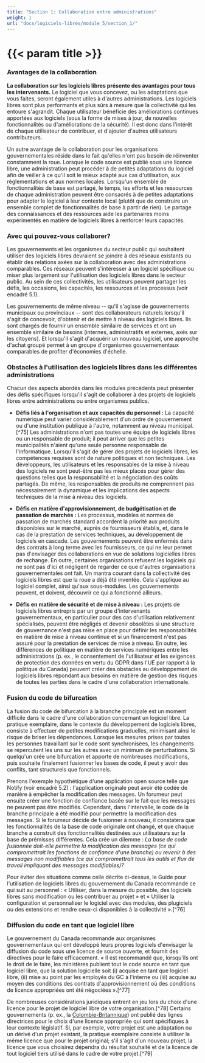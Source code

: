 ```yaml
---
title: "Section 1: Collaboration entre administrations"
weight: 1
url: "docs/logiciels-libres/module_5/section_1/"
---
```


# {{< param title >}}

### Avantages de la collaboration

**La collaboration sur les logiciels libres présente des avantages pour tous les intervenants.** Le logiciel que vous concevez, ou les adaptations que vous faites, seront également utiles à d'autres administrations. Les logiciels libres sont plus performants et plus sûrs à mesure que la collectivité qui les entoure s'agrandit. Chaque utilisateur bénéficie des améliorations continues apportées aux logiciels (sous la forme de mises à jour, de nouvelles fonctionnalités ou d'améliorations de la sécurité). Il est donc dans l'intérêt de chaque utilisateur de contribuer, et d'ajouter d'autres utilisateurs contributeurs.

Un autre avantage de la collaboration pour les organisations gouvernementales réside dans le fait qu'elles n'ont pas besoin de réinventer constamment la roue. Lorsque le code source est publié sous une licence libre, une administration peut procéder à de petites adaptations du logiciel afin de veiller à ce qu'il soit le mieux adapté aux cas d'utilisation, aux réglementations et aux normes locales. Lorsqu'un ensemble de fonctionnalités de base est partagé, le temps, les efforts et les ressources de chaque administration peuvent être consacrés à de petites adaptations pour adapter le logiciel à leur contexte local (plutôt que de construire un ensemble complet de fonctionnalités de base à partir de rien). Le partage des connaissances et des ressources aide les partenaires moins expérimentés en matière de logiciels libres à renforcer leurs capacités.

### Avec qui pouvez-vous collaborer?

Les gouvernements et les organismes du secteur public qui souhaitent utiliser des logiciels libres devraient se joindre à des réseaux existants ou établir des relations axées sur la collaboration avec des administrations comparables. Ces réseaux peuvent s'intéresser à un logiciel spécifique ou miser plus largement sur l'utilisation des logiciels libres dans le secteur public. Au sein de ces collectivités, les utilisateurs peuvent partager les défis, les occasions, les capacités, les ressources et les processus (voir encadré 5.1).

Les gouvernements de même niveau -- qu'il s'agisse de gouvernements municipaux ou provinciaux -- sont des collaborateurs naturels lorsqu'il s'agit de concevoir, d'obtenir et de mettre à niveau des logiciels libres. Ils sont chargés de fournir un ensemble similaire de services et ont un ensemble similaire de besoins (internes, administratifs et externes, axés sur les citoyens). Et lorsqu'il s'agit d'acquérir un nouveau logiciel, une approche d'achat groupé permet à un groupe d'organismes gouvernementaux comparables de profiter d'économies d'échelle.

### Obstacles à l'utilisation des logiciels libres dans les différentes administrations

Chacun des aspects abordés dans les modules précédents peut présenter des défis spécifiques lorsqu'il s'agit de collaborer à des projets de logiciels libres entre administrations ou entre organismes publics.

- **Défis liés à l'organisation et aux capacités du personnel :** La capacité numérique peut varier considérablement d'un ordre de gouvernement ou d'une institution publique à l'autre, notamment au niveau municipal.[^75] Les administrations n'ont pas toutes une équipe de logiciels libres ou un responsable de produit; il peut arriver que les petites municipalités n'aient qu'une seule personne responsable de l'informatique. Lorsqu'il s'agit de gérer des projets de logiciels libres, les compétences requises sont de nature politiques et non techniques. Les développeurs, les utilisateurs et les responsables de la mise à niveau des logiciels ne sont peut-être pas les mieux placés pour gérer des questions telles que la responsabilité et la négociation des coûts partagés. De même, les responsables de produits ne comprennent pas nécessairement la dynamique et les implications des aspects techniques de la mise à niveau des logiciels.

- **Défis en matière d'approvisionnement, de budgétisation et de passation de marchés :** Les processus, modèles et normes de passation de marchés standard accordent la priorité aux produits disponibles sur le marché, auprès de fournisseurs établis, et, dans le cas de la prestation de services techniques, au développement de logiciels en cascade. Les gouvernements peuvent être enfermés dans des contrats à long terme avec les fournisseurs, ce qui ne leur permet pas d'envisager des collaborations en vue de solutions logicielles libres de rechange. En outre, certaines organisations refusent les logiciels qui ne sont pas d'ici et négligent de regarder ce que d'autres organisations gouvernementales ont fait. Un mantra courant dans la collectivité des logiciels libres est que la roue a déjà été inventée. Cela s'applique au logiciel complet, ainsi qu'aux sous-modules. Les gouvernements peuvent, et doivent, découvrir ce qui a fonctionné ailleurs.

- **Défis en matière de sécurité et de mise à niveau :** Les projets de logiciels libres entrepris par un groupe d'intervenants gouvernementaux, en particulier pour des cas d'utilisation relativement spécialisés, peuvent être négligés et devenir obsolètes si une structure de gouvernance n'est pas mise en place pour définir les responsabilités en matière de mise à niveau continue et si un financement n'est pas assuré pour la prestation de services de mise à niveau. En outre, les différences de politique en matière de services numériques entre les administrations (p. ex., le consentement de l'utilisateur et les exigences de protection des données en vertu du GDPR dans l'UE par rapport à la politique du Canada) peuvent créer des obstacles au développement de logiciels libres répondant aux besoins en matière de gestion des risques de toutes les parties dans le cadre d'une collaboration internationale.

### Fusion du code de bifurcation

La fusion du code de bifurcation à la branche principale est un moment difficile dans le cadre d'une collaboration concernant un logiciel libre. La pratique exemplaire, dans le contexte du développement de logiciels libres, consiste à effectuer de petites modifications graduelles, minimisant ainsi le risque de briser les dépendances. Lorsque les mesures prises par toutes les personnes travaillant sur le code sont synchronisées, les changements se répercutent les uns sur les autres avec un minimum de perturbations. Si quelqu'un crée une bifurcation et apporte de nombreuses modifications, puis souhaite finalement fusionner les bases de code, il peut y avoir des conflits, tant structurels que fonctionnels.

Prenons l'exemple hypothétique d'une application open source telle que Notify (voir encadré 5.2) : l'application originale peut avoir été codée de manière à empêcher la modification des messages. Un forumeur peut ensuite créer une fonction de confiance basée sur le fait que les messages ne peuvent pas être modifiés. Cependant, dans l'intervalle, le code de la branche principale a été modifié pour permettre la modification des messages. Si le forumeur décide de fusionner à nouveau, il constatera que les fonctionnalités de la base de code originale ont changé, et que chaque branche a construit des fonctionnalités destinées aux utilisateurs sur la base de prémisses différentes. Cela crée un dilemme : *La base de code fusionnée doit-elle permettre la modification des messages (ce qui compromettrait les fonctions de confiance d'une branche) ou revenir à des messages non modifiables (ce qui compromettrait tous les outils et flux de travail impliquant des messages modifiables)?*

Pour éviter des situations comme celle décrite ci-dessus, le Guide pour l'utilisation de logiciels libres du gouvernement du Canada recommande ce qui suit au personnel : « Utiliser, dans la mesure du possible, des logiciels libres sans modification ou les contribuer au projet » et « Utiliser la configuration et personnaliser le logiciel avec des modules, des plugiciels ou des extensions et rendre ceux-ci disponibles à la collectivité ».[^76]

### Diffusion du code en tant que logiciel libre

Le gouvernement du Canada recommande aux organismes gouvernementaux qui ont développé leurs propres logiciels d'envisager la diffusion du code sous une licence de source ouverte, et fournit des directives pour le faire efficacement. « Il est recommandé que, lorsqu'ils ont le droit de le faire, les ministères publient tout le code source en tant que logiciel libre, que la solution logicielle soit (i) acquise en tant que logiciel libre, (ii) mise au point par les employés du GC à l'interne ou (iii) acquise au moyen des conditions des contrats d'approvisionnement où des conditions de licence appropriées ont été négociées ».[^77]

De nombreuses considérations juridiques entrent en jeu lors du choix d'une licence pour le projet de logiciel libre de votre organisation.[^78] Certains gouvernements (p. ex., la [Colombie-Britannique](https://github.com/bcgov/BC-Policy-Framework-For-GitHub/blob/master/BC-Open-Source-Development-Employee-Guide/Licenses.md)) ont publié des lignes directrices pour le choix d'une licence appropriée qui sont spécifiques à leur contexte législatif. Si, par exemple, votre projet est une adaptation ou un dérivé d'un projet existant, la pratique exemplaire consiste à utiliser la même licence que pour le projet original; s'il s'agit d'un nouveau projet, la licence que vous choisirez dépendra du résultat souhaité et de la licence de tout logiciel tiers utilisé dans le cadre de votre projet.[^79]
